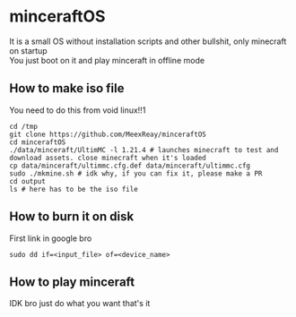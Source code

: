 # minceraftOS

It is a small OS without installation scripts and other bullshit, only minecraft on startup \
You just boot on it and play minceraft in offline mode

## How to make iso file

You need to do this from void linux!!1

```
cd /tmp
git clone https://github.com/MeexReay/minceraftOS
cd minceraftOS
./data/minceraft/UltimMC -l 1.21.4 # launches minecraft to test and download assets. close minecraft when it's loaded
cp data/minceraft/ultimmc.cfg.def data/minceraft/ultimmc.cfg
sudo ./mkmine.sh # idk why, if you can fix it, please make a PR
cd output
ls # here has to be the iso file
```

## How to burn it on disk

First link in google bro

```
sudo dd if=<input_file> of=<device_name>
```

## How to play minceraft

IDK bro just do what you want that's it
